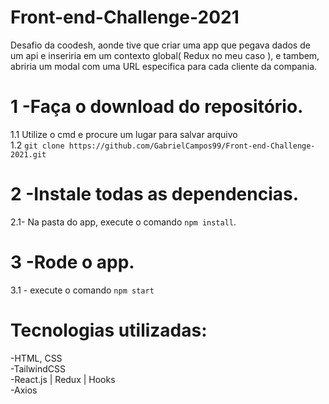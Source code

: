 # Front-end-Challenge-2021

Desafio da coodesh, aonde tive que criar uma app que pegava dados de um api e inseriria  em um contexto global( Redux no meu caso ), e tambem, abriria um modal com uma URL especifica para cada cliente da compania. 

# 1 -Faça o download do repositório.
1.1 Utilize o cmd e procure um lugar para salvar arquivo <br>
1.2 `git clone https://github.com/GabrielCampos99/Front-end-Challenge-2021.git`

# 2 -Instale todas as dependencias.
2.1- Na pasta do app, execute o comando `npm install`.

# 3 -Rode o app.
  3.1 - execute o comando `npm start`
  
  
# Tecnologias utilizadas:
-HTML, CSS <br>
-TailwindCSS <br>
-React.js | Redux | Hooks <br>
-Axios
